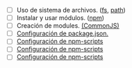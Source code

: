 * [ ] Uso de sistema de archivos. ([fs](https://nodejs.org/api/fs.html123), [path](https://nodejs.org/api/path.html))
* [ ] Instalar y usar módulos. ([npm](https://www.npmjs.com/))
* [ ] Creación de modules. [(CommonJS)](https://nodejs.org/docs/latest-v0.10.x/api/modules.html)
* [ ] [Configuración de package.json.](https://docs.npmjs.com/files/package.json)
* [ ] [Configuración de npm-scripts](https://docs.npmjs.com/misc/scripts123)
* [ ] [Configuración de npm-scripts](https://docs.npmjs.com/misc/scripts)
* [ ] [Configuración de npm-scripts](https://docs.npmjs.com/misc/scripts)